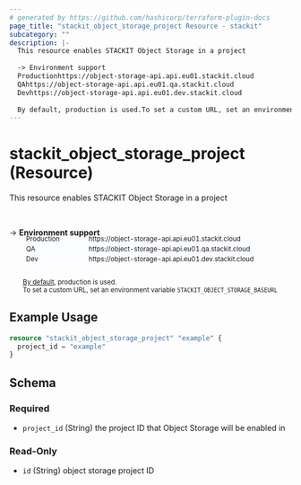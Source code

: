 ```yaml
---
# generated by https://github.com/hashicorp/terraform-plugin-docs
page_title: "stackit_object_storage_project Resource - stackit"
subcategory: ""
description: |-
  This resource enables STACKIT Object Storage in a project
  
  -> Environment support
  Productionhttps://object-storage-api.api.eu01.stackit.cloud
  QAhttps://object-storage-api.api.eu01.qa.stackit.cloud
  Devhttps://object-storage-api.api.eu01.dev.stackit.cloud
  
  By default, production is used.To set a custom URL, set an environment variable STACKITOBJECTSTORAGE_BASEURL
---
```


# stackit_object_storage_project (Resource)

This resource enables STACKIT Object Storage in a project

<br />

-> __Environment support__<br /><table style='border-collapse: separate; border-spacing: 0px; margin-top:-20px; margin-left: 24px; font-size: smaller;'>
<tr><td style='width: 100px; background: #fbfcff; border: none;'>Production</td><td style='background: #fbfcff; border: none;'>https://object-storage-api.api.eu01.stackit.cloud</td></tr>
<tr><td style='background: #fbfcff; border: none;'>QA</td><td style='background: #fbfcff; border: none;'>https://object-storage-api.api.eu01.qa.stackit.cloud</td></tr>
<tr><td style='background: #fbfcff; border: none;'>Dev</td><td style='background: #fbfcff; border: none;'>https://object-storage-api.api.eu01.dev.stackit.cloud</td></tr>
</table><br />
<small style='margin-left: 24px; margin-top: -5px; display: inline-block;'><a href="https://registry.terraform.io/providers/SchwarzIT/stackit/latest/docs#environment">By default</a>, production is used.<br />To set a custom URL, set an environment variable <code>STACKIT_OBJECT_STORAGE_BASEURL</code></small>

## Example Usage

```terraform
resource "stackit_object_storage_project" "example" {
  project_id = "example"
}
```

<!-- schema generated by tfplugindocs -->
## Schema

### Required

- `project_id` (String) the project ID that Object Storage will be enabled in

### Read-Only

- `id` (String) object storage project ID


